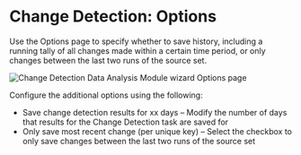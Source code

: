 # Change Detection: Options

Use the Options page to specify whether to save history, including a running tally of all changes made within a certain time period, or only changes between the last two runs of the source set.

![Change Detection Data Analysis Module wizard Options page](/img/product_docs/accessanalyzer/accessanalyzer/enterpriseauditor/install/application/options.png)

Configure the additional options using the following:

- Save change detection results for xx days – Modify the number of days that results for the Change Detection task are saved for
- Only save most recent change (per unique key) – Select the checkbox to only save changes between the last two runs of the source set
